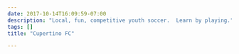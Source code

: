 ```yaml
---
date: 2017-10-14T16:09:59-07:00
description: "Local, fun, competitive youth soccer.  Learn by playing."
tags: []
title: "Cupertino FC"

---
```

